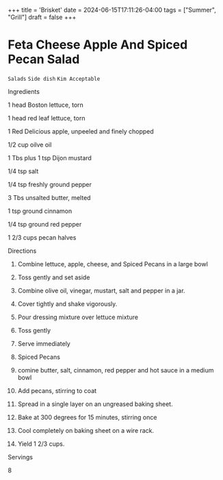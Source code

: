 +++
title = 'Brisket'
date = 2024-06-15T17:11:26-04:00
tags = ["Summer", "Grill"]
draft = false
+++
# Feta Cheese Apple And Spiced Pecan Salad

`Salads` `Side dish` `Kim Acceptable`

 

  Ingredients  

  1 head Boston lettuce, torn

1 head red leaf lettuce, torn

1 Red Delicious apple, unpeeled and finely chopped

1/2 cup oilve oil

1 Tbs plus 1 tsp Dijon mustard

1/4 tsp salt

1/4 tsp freshly ground pepper

3 Tbs unsalted butter, melted

1 tsp ground cinnamon

1/4 tsp ground red pepper

1 2/3 cups pecan halves

  

   Directions  

  

 1. Combine lettuce, apple, cheese, and Spiced Pecans in a large bowl

 2. Toss gently and set aside

 3. Combine olive oil, vinegar, mustart, salt and pepper in a jar.

 4. Cover tightly and shake vigorously.

 5. Pour dressing mixture over lettuce mixture

 6. Toss gently

 7. Serve immediately

 8. Spiced Pecans

 9. comine butter, salt, cinnamon, red pepper and hot sauce in a medium bowl

 10. Add pecans, stirring to coat

 11. Spread in a single layer on an ungreased baking sheet.

 12. Bake at 300 degrees for 15 minutes, stirring once

 13. Cool completely on baking sheet on a wire rack.

 14. Yield 1 2/3 cups.

  

   Servings  

  8  

 
